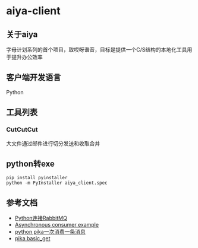 # aiya-client

## 关于aiya
字母计划系列的首个项目，取哎呀谐音，目标是提供一个C/S结构的本地化工具用于提升办公效率
## 客户端开发语言
Python
## 工具列表
### CutCutCut
大文件通过邮件进行切分发送和收取合并
## python转exe
~~~
pip install pyinstaller
python -m PyInstaller aiya_client.spec
~~~
## 参考文档
* [Python连接RabbitMQ](https://www.rabbitmq.com/tutorials/tutorial-one-python.html)
* [Asynchronous consumer example](https://github.com/pika/pika/blob/master/examples/asynchronous_consumer_example.py)
* [python pika一次消费一条消息](https://blog.csdn.net/lly337/article/details/121925451)
* [pika basic_get](https://pika.readthedocs.io/en/stable/examples/blocking_basic_get.html)